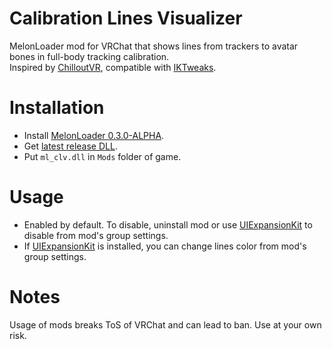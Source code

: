 # Calibration Lines Visualizer
MelonLoader mod for VRChat that shows lines from trackers to avatar bones in full-body tracking calibration.  
Inspired by [ChilloutVR](https://store.steampowered.com/app/661130/ChilloutVR), compatible with [IKTweaks](https://github.com/knah/VRCMods).

# Installation
* Install [MelonLoader 0.3.0-ALPHA](https://github.com/LavaGang/MelonLoader).
* Get [latest release DLL](../../releases/latest).
* Put `ml_clv.dll` in `Mods` folder of game.

# Usage
* Enabled by default. To disable, uninstall mod or use [UIExpansionKit](https://github.com/knah/VRCMods) to disable from mod's group settings.
* If [UIExpansionKit](https://github.com/knah/VRCMods) is installed, you can change lines color from mod's group settings.

# Notes
Usage of mods breaks ToS of VRChat and can lead to ban. Use at your own risk.
